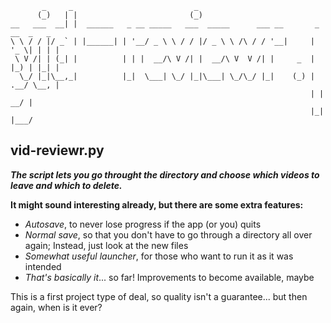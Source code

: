 ```
       _     _                           _                                      
      (_)   | |                         (_)                                     
__   ___  __| |  ______   _ __ _____   ___  _____      ___ __       _ __  _   _ 
\ \ / / |/ _` | |______| | '__/ _ \ \ / / |/ _ \ \ /\ / / '__|     | '_ \| | | |
 \ V /| | (_| |          | | |  __/\ V /| |  __/\ V  V /| |     _  | |_) | |_| |
  \_/ |_|\__,_|          |_|  \___| \_/ |_|\___| \_/\_/ |_|    (_) | .__/ \__, |
                                                                   | |     __/ |
                                                                   |_|    |___/ 
```
## vid-reviewr.py

__*The script lets you go throught the directory and choose which videos to leave and which to delete.*__

**It might sound interesting already, but there are some extra features:**

* *Autosave*, to never lose progress if the app (or you) quits
* *Normal save*, so that you don't have to go through a directory all over again; Instead, just look at the new files
* *Somewhat useful launcher*, for those who want to run it as it was intended
* *That's basically it*... so far! Improvements to become available, maybe

This is a first project type of deal, so quality isn't a guarantee... but then again, when is it ever?
